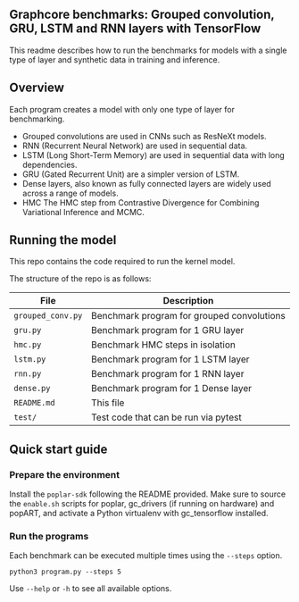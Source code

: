 ## Graphcore benchmarks: Grouped convolution, GRU, LSTM and RNN layers with TensorFlow

This readme describes how to run the benchmarks for models with a single type of layer and synthetic data in training and inference.

## Overview

Each program creates a model with only one type of layer for benchmarking.
* Grouped convolutions are used in CNNs such as ResNeXt models.
* RNN (Recurrent Neural Network) are used in sequential data.
* LSTM (Long Short-Term Memory) are used in sequential data with long dependencies.
* GRU (Gated Recurrent Unit) are a simpler version of LSTM.
* Dense layers, also known as fully connected layers are widely used across a range of models. 
* HMC The HMC step from Contrastive Divergence for Combining Variational Inference and MCMC.

## Running the model

This repo contains the code required to run the kernel model.

The structure of the repo is as follows:

| File               | Description			                        |
| ------------------ | -------------------------------------------------------- |
| `grouped_conv.py`  | Benchmark program for grouped convolutions               |
| `gru.py`           | Benchmark program for 1 GRU layer                        |
| `hmc.py`           | Benchmark HMC steps in isolation                         |
| `lstm.py`          | Benchmark program for 1 LSTM layer                       |
| `rnn.py`           | Benchmark program for 1 RNN layer                        |
| `dense.py`         | Benchmark program for 1 Dense layer                      |
| `README.md`        | This file                                                |
| `test/`            | Test code that can be run via pytest                     |



## Quick start guide

### Prepare the environment

  Install the `poplar-sdk` following the README provided. Make sure to source the `enable.sh`
  scripts for poplar, gc_drivers (if running on hardware) and popART, and activate a Python
  virtualenv with gc_tensorflow installed.

### Run the programs

Each benchmark can be executed multiple times using the `--steps`
option.

```
python3 program.py --steps 5
```

Use `--help` or `-h` to see all available options.


